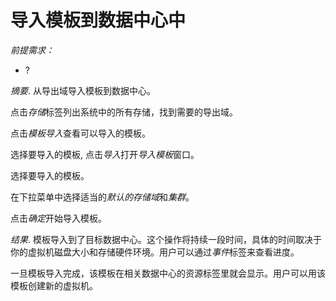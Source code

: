 # 导入模板到数据中心中

*前提需求：*

-   ?

*摘要*.
从导出域导入模板到数据中心。

点击*存储*标签列出系统中的所有存储，找到需要的导出域。

点击*模板导入*查看可以导入的模板。

选择要导入的模板, 点击*导入*打开*导入模板*窗口。

选择要导入的模板。

在下拉菜单中选择适当的*默认的存储域*和*集群*。

点击*确定*开始导入模板。

*结果*.
模板导入到了目标数据中心。这个操作将持续一段时间，具体的时间取决于你的虚拟机磁盘大小和存储硬件环境。用户可以通过*事件*标签来查看进度。

一旦模板导入完成，该模板在相关数据中心的资源标签里就会显示。用户可以用该模板创建新的虚拟机。

